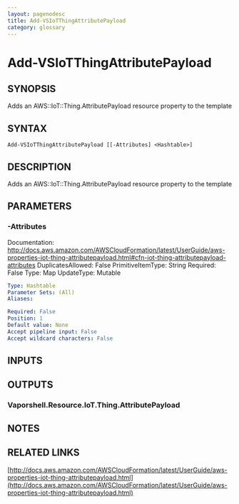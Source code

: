 ```yaml
---
layout: pagenodesc
title: Add-VSIoTThingAttributePayload
category: glossary
---
```


# Add-VSIoTThingAttributePayload

## SYNOPSIS
Adds an AWS::IoT::Thing.AttributePayload resource property to the template

## SYNTAX

```
Add-VSIoTThingAttributePayload [[-Attributes] <Hashtable>]
```

## DESCRIPTION
Adds an AWS::IoT::Thing.AttributePayload resource property to the template

## PARAMETERS

### -Attributes
Documentation: http://docs.aws.amazon.com/AWSCloudFormation/latest/UserGuide/aws-properties-iot-thing-attributepayload.html#cfn-iot-thing-attributepayload-attributes
DuplicatesAllowed: False
PrimitiveItemType: String
Required: False
Type: Map
UpdateType: Mutable

```yaml
Type: Hashtable
Parameter Sets: (All)
Aliases: 

Required: False
Position: 1
Default value: None
Accept pipeline input: False
Accept wildcard characters: False
```

## INPUTS

## OUTPUTS

### Vaporshell.Resource.IoT.Thing.AttributePayload

## NOTES

## RELATED LINKS

[http://docs.aws.amazon.com/AWSCloudFormation/latest/UserGuide/aws-properties-iot-thing-attributepayload.html](http://docs.aws.amazon.com/AWSCloudFormation/latest/UserGuide/aws-properties-iot-thing-attributepayload.html)

